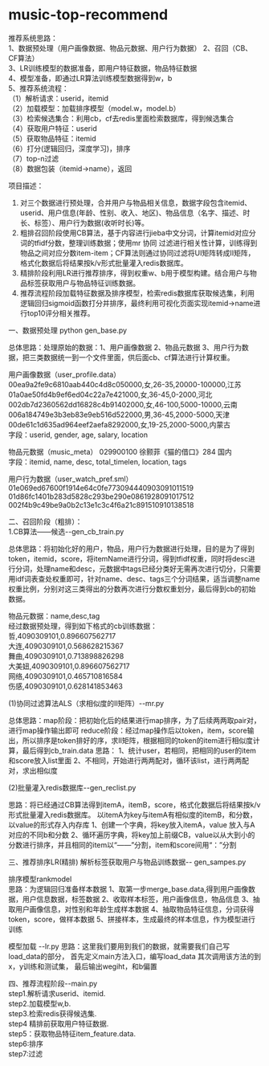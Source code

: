 # music-top-recommend 
推荐系统思路：  
1、数据预处理（用户画像数据、物品元数据、用户行为数据） 
2、召回（CB、CF算法）  
3、LR训练模型的数据准备，即用户特征数据，物品特征数据  
4、模型准备，即通过LR算法训练模型数据得到w，b   
5、推荐系统流程：  
（1）解析请求：userid，itemid  
（2）加载模型：加载排序模型（model.w，model.b）  
（3）检索候选集合：利用cb，cf去redis里面检索数据库，得到候选集合  
（4）获取用户特征：userid  
（5）获取物品特征：itemid  
（6）打分(逻辑回归，深度学习)，排序  
（7）top-n过滤  
（8）数据包装（itemid->name），返回  

项目描述：
1.	对三个数据进行预处理，合并用户与物品相关信息，数据字段包含itemid、userid、用户信息(年龄、性别、收入、地区)、物品信息（名字、描述、时长、标签）、用户行为数据(收听时长)等。
2.	粗排召回阶段使用CB算法，基于内容进行jieba中文分词，计算itemid对应分词的tfidf分数，整理训练数据；使用mr 协同
过滤进行相关性计算，训练得到物品之间对应分数item-item；CF算法则通过协同过滤将UI矩阵转成II矩阵，格式化数据后将结果按k/v形式批量灌入redis数据库。
3.	精排阶段利用LR进行推荐排序，得到权重w、b用于模型构建。结合用户与物品标签获取用户与物品特征训练数据。
4.	推荐流程阶段加载特征数据及排序模型，检索redis数据库获取候选集，利用逻辑回归sigmoid函数打分并排序，最终利用可视化页面实现itemid->name进行top10评分相关推荐。

一、数据预处理  python gen_base.py

总体思路：处理原始的数据：1、用户画像数据 2、物品元数据 3、用户行为数据，把三类数据统一到一个文件里面，供后面cb、cf算法进行计算权重。
 
用户画像数据（user_profile.data）  
00ea9a2fe9c6810aab440c4d8c050000,女,26-35,20000-100000,江苏  
01a0ae50fd4b9ef6ed04c22a7e421000,女,36-45,0-2000,河北  
002db7d2360562dd16828c4b91402000,女,46-100,5000-10000,云南  
006a184749e3b3eb83e9eb516d522000,男,36-45,2000-5000,天津  
00de61c1d635ad964eef2aefa8292000,女,19-25,2000-5000,内蒙古  
字段：userid, gender, age, salary, location  

物品元数据（music_meta） 
029900100  徐颢菲《猫的借口》284 国内  
字段：itemid, name, desc, total_timelen, location, tags  

用户行为数据（user_watch_pref.sml）  
01e069ed67600f1914e64c0fe773094440903091011519  
01d86fc1401b283d5828c293be290e0861928091017512  
002f4b9c49be9a0b2c13e1c3c4f6a21c891510910138518  


二、召回阶段（粗排）：  
1.CB算法——候选--gen_cb_train.py  

总体思路：将初始化好的用户，物品，用户行为数据进行处理，目的是为了得到token，itemid，score，将itemName进行分词，得到tfidf权重，同时将desc进行分词，处理name和desc，元数据中tags已经分类好无需再次进行切分，只需要用idf词表查处权重即可，针对name、desc、tags三个分词结果，适当调整name权重比例，分别对这三类得出的分数再次进行分数权重划分，最后得到cb的初始数据。

物品元数据：name,desc,tag  
经过数据预处理，得到如下格式的cb训练数据：  
哲,4090309101,0.896607562717  
大连,4090309101,0.568628215367  
舞曲,4090309101,0.713898826298  
大美妞,4090309101,0.896607562717  
网络,4090309101,0.465710816584  
伤感,4090309101,0.628141853463  

(1)协同过滤算法ALS（求相似度的II矩阵）--mr.py  

总体思路：map阶段：把初始化后的结果进行map排序，为了后续两两取pair对，进行map操作输出即可
         reduce阶段：经过map操作后以token，item，score输出，所以排序是token排好的序，求II矩阵，根据相同的token的item进行相似度计算，最后得到cb_train.data
    思路：
        1、统计user，若相同，把相同的user的item和score放入list里面
        2、不相同，开始进行两两配对，循环该list，进行两两配对，求出相似度

(2)批量灌入redis数据库--gen_reclist.py  

思路：将已经通过CB算法得到itemA，itemB，score，格式化数据后将结果按k/v形式批量灌入redis数据库。
    以itemA为key与itemA有相似度的itemB，和分数，以value的形式存入内存库
        1、创建一个字典，将key放入itemA，value 放入与A对应的不同b和分数
        2、循环遍历字典，将key加上前缀CB，value以从大到小的分数进行排序，并且相同的item以“——”分割，item和score间用“：”分割



三、推荐排序LR(精排)
解析标签获取用户与物品训练数据-- gen_sampes.py  

排序模型rankmodel  
思路：为逻辑回归准备样本数据
      1、取第一步merge_base.data,得到用户画像数据，用户信息数据，标签数据
      2、收取样本标签，用户画像信息，物品信息
      3、抽取用户画像信息，对性别和年龄生成样本数据
      4、抽取物品特征信息，分词获得token，score，做样本数据
      5、拼接样本，生成最终的样本信息，作为模型进行训练

模型加载 --lr.py
思路：这里我们要用到我们的数据，就需要我们自己写load_data的部分，
      首先定义main方法入口，编写load_data
      其次调用该方法的到x，y训练和测试集，
      最后输出wegiht，和b偏置


四、推荐流程阶段--main.py  
step1.解析请求userid、itemid.  
step2.加载模型w,b.  
step3.检索redis获得候选集.   
step4 精排前获取用户特征数据.  
step5：获取物品特征item_feature.data.  
step6:排序  
step7:过滤  
